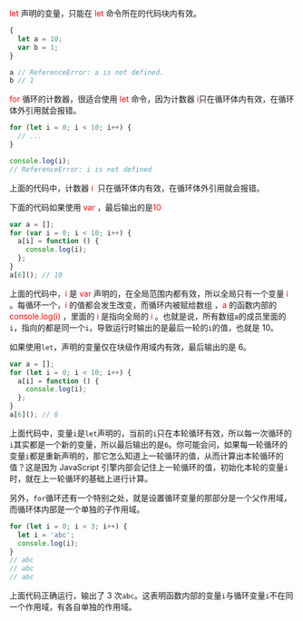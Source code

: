 <font color="red">let</font> 声明的变量，只能在 <font color="red">let</font> 命令所在的代码块内有效。

```javascript
{
  let a = 10;
  var b = 1;
}

a // ReferenceError: a is not defined.
b // 1
```

<font color="red">for</font> 循环的计数器，很适合使用 <font color="red">let</font> 命令，因为计数器 <font color="red">i</font>只在循环体内有效，在循环体外引用就会报错。

```javascript
for (let i = 0; i < 10; i++) {
  // ...
}

console.log(i);
// ReferenceError: i is not defined
```

上面的代码中，计数器 <font color="red">i </font> 只在循环体内有效，在循环体外引用就会报错。

下面的代码如果使用 <font color="red">var</font> ，最后输出的是<font color="red">10</font>

```javascript
var a = [];
for (var i = 0; i < 10; i++) {
  a[i] = function () {
    console.log(i);
  };
}
a[6](); // 10
```

上面的代码中，<font color="red">i</font> 是  <font color="red">var</font> 声明的，在全局范围内都有效，所以全局只有一个变量 <font color="red">i</font> 。每循环一个，<font color="red">i</font> 的值都会发生改变，而循环内被赋给数组 ，<font color="red">a</font> 的函数内部的<font color="red">console.log(i)</font> ，里面的 <font color="red">i</font>  是指向全局的 <font color="red">i</font> 。也就是说，所有数组`a`的成员里面的`i`，指向的都是同一个`i`，导致运行时输出的是最后一轮的`i`的值，也就是 10。

如果使用`let`，声明的变量仅在块级作用域内有效，最后输出的是 6。

```javascript
var a = [];
for (let i = 0; i < 10; i++) {
  a[i] = function () {
    console.log(i);
  };
}
a[6](); // 6
```

上面代码中，变量`i`是`let`声明的，当前的`i`只在本轮循环有效，所以每一次循环的`i`其实都是一个新的变量，所以最后输出的是`6`。你可能会问，如果每一轮循环的变量`i`都是重新声明的，那它怎么知道上一轮循环的值，从而计算出本轮循环的值？这是因为 JavaScript 引擎内部会记住上一轮循环的值，初始化本轮的变量`i`时，就在上一轮循环的基础上进行计算。

另外，`for`循环还有一个特别之处，就是设置循环变量的那部分是一个父作用域，而循环体内部是一个单独的子作用域。

```javascript
for (let i = 0; i < 3; i++) {
  let i = 'abc';
  console.log(i);
}
// abc
// abc
// abc
```

上面代码正确运行，输出了 3 次`abc`。这表明函数内部的变量`i`与循环变量`i`不在同一个作用域，有各自单独的作用域。